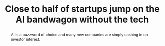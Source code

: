 ---
category: news
title: Close to half of startups jump on the AI bandwagon without the tech
abstract: AI is a buzzword of choice and many new companies are simply cashing in on investor interest.
publishedDateTime: 2019-03-05T12:01:49Z
sourceUrl: https://www.msn.com/en-us/money/technology/close-to-half-of-startups-jump-on-the-ai-bandwagon-without-the-tech/ar-BBUoKzu
type: article

provider:
  name: ZDNet
  id: default
tags:
  - AI

images: 
  - url: http://img-s-msn-com.akamaized.net/tenant/amp/entityid/BBUoDIF.img
    width: 1330
    height: 758
    quality: 100
    title: screenshot-2019-03-05-at-11-40-53.png
    attribution: 
    focalRegion:
      x1: None
      x2: None
      y1: None
      y2: None

---